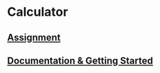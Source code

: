 # Calculator

## [Assignment](https://github.com/mitulsavani/Calculator-with-GUI/blob/master/Assignment%201.docx)

## [Documentation & Getting Started](https://github.com/mitulsavani/Calculator-with-GUI/blob/master/documentation/DOCUMENTATION.pdf)
